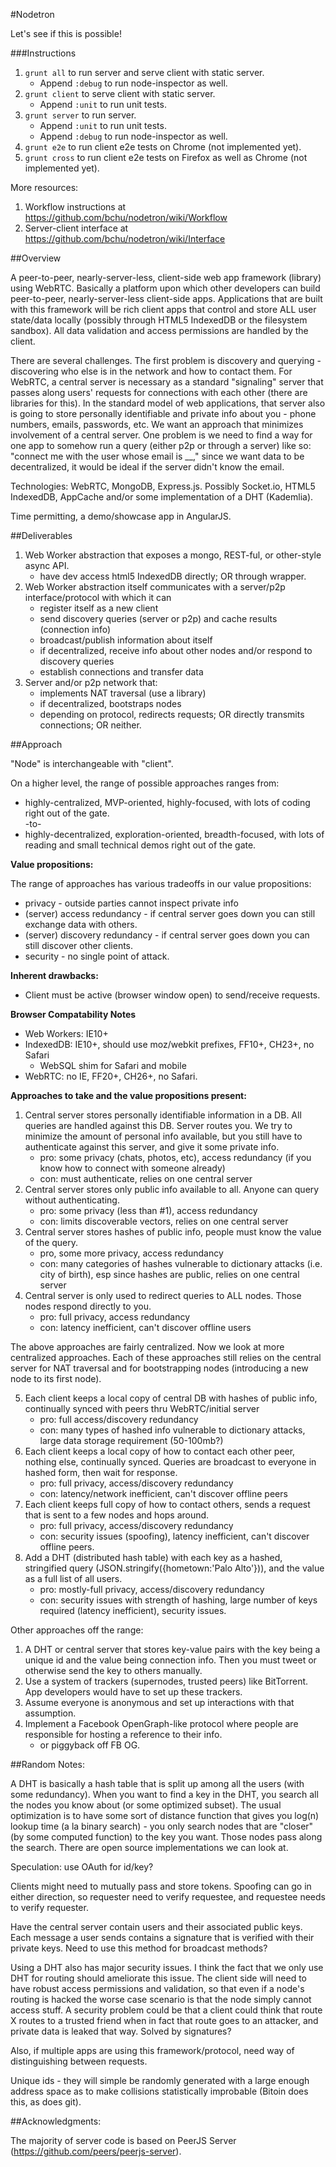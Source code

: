 #Nodetron

Let's see if this is possible!

###Instructions

1. `grunt all` to run server and serve client with static server.
    * Append `:debug` to run node-inspector as well.
2. `grunt client` to serve client with static server.
    * Append `:unit` to run unit tests.
3. `grunt server` to run server.
    * Append `:unit` to run unit tests.
    * Append `:debug` to run node-inspector as well.
4. `grunt e2e` to run client e2e tests on Chrome (not implemented yet).
5. `grunt cross` to run client e2e tests on Firefox as well as Chrome (not implemented yet).

More resources:

1. Workflow instructions at <https://github.com/bchu/nodetron/wiki/Workflow>
2. Server-client interface at <https://github.com/bchu/nodetron/wiki/Interface>

##Overview

A peer-to-peer, nearly-server-less, client-side web app framework (library) using WebRTC. Basically a platform upon which other developers can build peer-to-peer, nearly-server-less client-side apps. Applications that are built with this framework will be rich client apps that control and store ALL user state/data locally (possibly through HTML5 IndexedDB or the filesystem sandbox). All data validation and access permissions are handled by the client.

There are several challenges. The first problem is discovery and querying - discovering who else is in the network and how to contact them. For WebRTC, a central server is necessary as a standard "signaling" server that passes along users' requests for connections with each other (there are libraries for this). In the standard model of web applications, that server also is going to store personally identifiable and private info about you - phone numbers, emails, passwords, etc. We want an approach that minimizes involvement of a central server. One problem is we need to find a way for one app to somehow run a query (either p2p or through a server) like so: "connect me with the user whose email is __," since we want data to be decentralized, it would be ideal if the server didn't know the email.

Technologies: WebRTC, MongoDB, Express.js. Possibly Socket.io, HTML5 IndexedDB, AppCache and/or some implementation of a DHT (Kademlia).

Time permitting, a demo/showcase app in AngularJS.

##Deliverables

1. Web Worker abstraction that exposes a mongo, REST-ful, or other-style async API.
    * have dev access html5 IndexedDB directly; OR through wrapper.
2. Web Worker abstraction itself communicates with a server/p2p interface/protocol with which it can
    * register itself as a new client
    * send discovery queries (server or p2p) and cache results (connection info)
    * broadcast/publish information about itself
    * if decentralized, receive info about other nodes and/or respond to discovery queries
    * establish connections and transfer data
3. Server and/or p2p network that:
    * implements NAT traversal (use a library)
    * if decentralized, bootstraps nodes
    * depending on protocol, redirects requests; OR directly transmits connections; OR neither.

##Approach

"Node" is interchangeable with "client".

On a higher level, the range of possible approaches ranges from:

* highly-centralized, MVP-oriented, highly-focused, with lots of coding right out of the gate.  
-to-  
* highly-decentralized, exploration-oriented, breadth-focused, with lots of reading and small technical demos right out of the gate.

**Value propositions:**

The range of approaches has various tradeoffs in our value propositions:

* privacy - outside parties cannot inspect private info
* (server) access redundancy - if central server goes down you can still exchange data with others.
* (server) discovery redundancy - if central server goes down you can still discover other clients.
* security - no single point of attack.

**Inherent drawbacks:**

* Client must be active (browser window open) to send/receive requests.

**Browser Compatability Notes**

* Web Workers: IE10+
* IndexedDB: IE10+, should use moz/webkit prefixes, FF10+, CH23+, no Safari
    * WebSQL shim for Safari and mobile
* WebRTC: no IE, FF20+, CH26+, no Safari.

**Approaches to take and the value propositions present:**

1. Central server stores personally identifiable information in a DB. All queries are handled against this DB. Server routes you. We try to minimize the amount of personal info available, but you still have to authenticate against this server, and give it some private info.
    * pro: some privacy (chats, photos, etc), access redundancy (if you know how to connect with someone already)
    * con: must authenticate, relies on one central server
2. Central server stores only public info available to all. Anyone can query without authenticating.
    * pro: some privacy (less than #1), access redundancy
    * con: limits discoverable vectors, relies on one central server
3. Central server stores hashes of public info, people must know the value of the query.
    * pro, some more privacy, access redundancy
    * con: many categories of hashes vulnerable to dictionary attacks (i.e. city of birth), esp since hashes are public, relies on one central server
4. Central server is only used to redirect queries to ALL nodes. Those nodes respond directly to you.
    * pro: full privacy, access redundancy
    * con: latency inefficient, can't discover offline users

The above approaches are fairly centralized. Now we look at more centralized approaches. Each of these approaches still relies on the central server for NAT traversal and for bootstrapping nodes (introducing a new node to its first node).

5. Each client keeps a local copy of central DB with hashes of public info, continually synced with peers thru WebRTC/initial server
    * pro: full access/discovery redundancy
    * con: many types of hashed info vulnerable to dictionary attacks, large data storage requirement (50-100mb?)
6. Each client keeps a local copy of how to contact each other peer, nothing else, continually synced. Queries are broadcast to everyone in hashed form, then wait for response.
    * pro: full privacy, access/discovery redundancy
    * con: latency/network inefficient, can't discover offline peers
7. Each client keeps full copy of how to contact others, sends a request that is sent to a few nodes and hops around.
   * pro: full privacy, access/discovery redundancy
   * con: security issues (spoofing), latency inefficient, can't discover offline peers.
8. Add a DHT (distributed hash table) with each key as a hashed, stringified query (JSON.stringify({hometown:'Palo Alto'})), and the value as a full list of all users.
    * pro: mostly-full privacy, access/discovery redundancy
    * con: security issues with strength of hashing, large number of keys required (latency inefficient), security issues.

Other approaches off the range:

1. A DHT or central server that stores key-value pairs with the key being a unique id and the value being connection info. Then you must tweet or otherwise send the key to others manually.
2. Use a system of trackers (supernodes, trusted peers) like BitTorrent. App developers would have to set up these trackers.
3. Assume everyone is anonymous and set up interactions with that assumption.
4. Implement a Facebook OpenGraph-like protocol where people are responsible for hosting a reference to their info.
   * or piggyback off FB OG.

##Random Notes:

A DHT is basically a hash table that is split up among all the users (with some redundancy). When you want to find a key in the DHT, you search all the nodes you know about (or some optimized subset). The usual optimization is to have some sort of distance function that gives you log(n) lookup time (a la binary search) - you only search nodes that are "closer" (by some computed function) to the key you want. Those nodes pass along the search. There are open source implementations we can look at.

Speculation: use OAuth for id/key?

Clients might need to mutually pass and store tokens. Spoofing can go in either direction, so requester need to verify requestee, and requestee needs to verify requester.

Have the central server contain users and their associated public keys. Each message a user sends contains a signature that is verified with their private keys. Need to use this method for broadcast methods?

Using a DHT also has major security issues. I think the fact that we only use DHT for routing should ameliorate this issue. The client side will need to have robust access permissions and validation, so that even if a node's routing is hacked the worse case scenario is that the node simply cannot access stuff. A security problem could be that a client could think that route X routes to a trusted friend when in fact that route goes to an attacker, and private data is leaked that way. Solved by signatures?

Also, if multiple apps are using this framework/protocol, need way of distinguishing between requests.

Unique ids - they will simple be randomly generated with a large enough address space as to make collisions statistically improbable (Bitoin does this, as does git).

##Acknowledgments:

The majority of server code is based on PeerJS Server (https://github.com/peers/peerjs-server).

